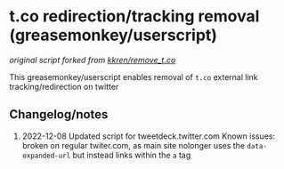 # t.co redirection/tracking removal (greasemonkey/userscript) 

*original script forked from [kkren/remove_t.co](https://github.com/kkren/remove_t.co)*

This greasemonkey/userscript enables removal of ``t.co`` external link tracking/redirection on twitter

## Changelog/notes
   1. 2022-12-08
      Updated script for tweetdeck.twitter.com
      Known issues: broken on regular twiter.com, as main site nolonger uses the ``data-expanded-url`` but instead links within the ``a`` tag
